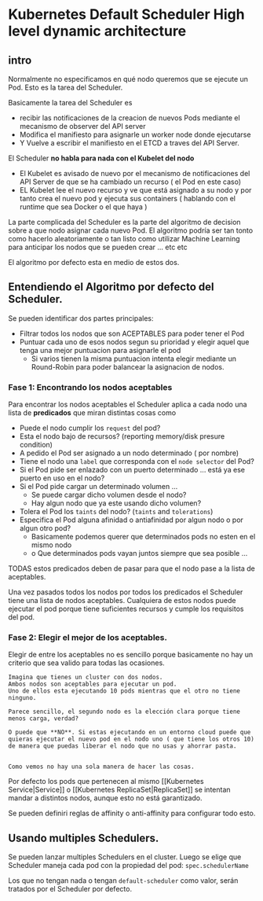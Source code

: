 # Kubernetes Default Scheduler High level dynamic architecture
## intro
Normalmente no especificamos en qué nodo queremos que se ejecute un Pod.
Esto es la tarea del Scheduler.

Basicamente la tarea del Scheduler es 
- recibir las notificaciones de la creacion de nuevos Pods mediante el mecanismo de observer del API server
- Modifica el manifiesto para asignarle un worker node donde ejecutarse
- Y Vuelve a escribir el manifiesto en el ETCD a traves del API Server.

El Scheduler **no habla para nada con el Kubelet del nodo** 

- El Kubelet es avisado de nuevo por el mecanismo de notificaciones del API Server de que se ha cambiado un recurso ( el Pod en este caso)
- EL Kubelet lee el nuevo recurso y ve que está asignado a su nodo y por tanto crea el nuevo pod y ejecuta sus containers ( hablando con el runtime que sea Docker o el que haya )


La parte complicada del Scheduler es la parte del algoritmo de decision sobre a que nodo asignar cada nuevo Pod.
El algoritmo podría ser tan tonto como hacerlo aleatoriamente o tan listo como utilizar Machine Learning para anticipar los nodos que se pueden crear ... etc etc 

El algoritmo por defecto esta en medio de estos dos.

## Entendiendo el Algoritmo por defecto del Scheduler.

Se pueden identificar dos partes principales:
- Filtrar todos los nodos que son ACEPTABLES para poder tener el Pod
- Puntuar cada uno de esos nodos segun su prioridad y elegir aquel que tenga una mejor puntuacion para asignarle el pod
  - Si varios tienen la misma puntuacion intenta elegir mediante un Round-Robin para poder balancear la asignacion de nodos.

### Fase 1: Encontrando los nodos aceptables

Para encontrar los nodos aceptables el Scheduler aplica a cada nodo una lista de **predicados** que miran distintas cosas como
- Puede el nodo cumplir los `request` del pod?
- Esta el nodo bajo de recursos? (reporting memory/disk presure condition)
- A pedido el Pod ser asignado a un nodo determinado ( por nombre)
- Tiene el nodo una `label` que corresponda con el `node selector`   del Pod?
- Si el Pod pide ser enlazado con un puerto determinado ... está ya ese puerto en uso en el nodo?
- Si el Pod pide cargar un determinado volumen ...
  - Se puede cargar dicho volumen desde el nodo?
  - Hay algun nodo que ya este usando dicho volumen?
- Tolera el Pod los `taints` del nodo? (`taints` and `tolerations`)
- Especifica el Pod alguna afinidad o antiafinidad por algun nodo o por algun otro pod?
  - Basicamente podemos querer que determinados pods no esten en el mismo nodo
  - o Que determinados pods vayan juntos siempre que sea posible ...

TODAS estos predicados deben de pasar para que el nodo pase a la lista de aceptables.

Una vez pasados todos los nodos por todos los predicados el Scheduler tiene una lista de nodos aceptables.
Cualquiera de estos nodos puede ejecutar el pod porque tiene suficientes recursos y cumple los requisitos del pod.

### Fase 2: Elegir el mejor de los aceptables.

Elegir de entre los aceptables no es sencillo porque basicamente no hay un criterio que sea valido para todas las ocasiones.

````ad-example
Imagina que tienes un cluster con dos nodos.
Ambos nodos son aceptables para ejecutar un pod.
Uno de ellos esta ejecutando 10 pods mientras que el otro no tiene ninguno.

Parece sencillo, el segundo nodo es la elección clara porque tiene menos carga, verdad?

O puede que **NO**. Si estas ejecutando en un entorno cloud puede que quieras ejecutar el nuevo pod en el nodo uno ( que tiene los otros 10) de manera que puedas liberar el nodo que no usas y ahorrar pasta.


Como vemos no hay una sola manera de hacer las cosas.
````

Por defecto los pods que pertenecen al mismo [[Kubernetes Service|Service]] o [[Kubernetes ReplicaSet|ReplicaSet]] se intentan mandar a distintos nodos, aunque esto no está garantizado.

Se pueden definiri reglas de affinity o anti-affinity para configurar todo esto.
## Usando multiples Schedulers.

Se pueden lanzar multiples Schedulers en el cluster.
Luego se elige que Scheduler maneja cada pod con la propiedad del pod: `spec.schedulerName`

Los que no tengan nada o tengan `default-scheduler` como valor, serán tratados por el Scheduler por defecto.